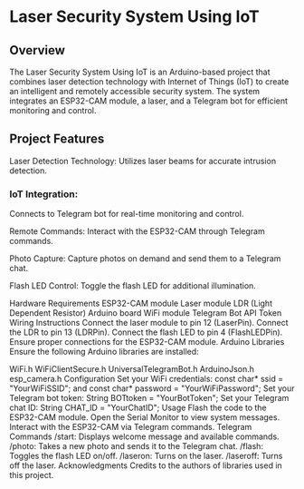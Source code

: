 # Laser Security System Using IoT
## Overview
The Laser Security System Using IoT is an Arduino-based project that combines laser detection technology with Internet of Things (IoT) to create an intelligent and remotely accessible security system. The system integrates an ESP32-CAM module, a laser, and a Telegram bot for efficient monitoring and control.

## Project Features
Laser Detection Technology: Utilizes laser beams for accurate intrusion detection.

### IoT Integration: 
Connects to Telegram bot for real-time monitoring and control.

Remote Commands: Interact with the ESP32-CAM through Telegram commands.

Photo Capture: Capture photos on demand and send them to a Telegram chat.

Flash LED Control: Toggle the flash LED for additional illumination.

Hardware Requirements
ESP32-CAM module
Laser module
LDR (Light Dependent Resistor)
Arduino board
WiFi module
Telegram Bot API Token
Wiring Instructions
Connect the laser module to pin 12 (LaserPin).
Connect the LDR to pin 13 (LDRPin).
Connect the flash LED to pin 4 (FlashLEDPin).
Ensure proper connections for the ESP32-CAM module.
Arduino Libraries
Ensure the following Arduino libraries are installed:

WiFi.h
WiFiClientSecure.h
UniversalTelegramBot.h
ArduinoJson.h
esp_camera.h
Configuration
Set your WiFi credentials: const char* ssid = "YourWiFiSSID"; and const char* password = "YourWiFiPassword";
Set your Telegram bot token: String BOTtoken = "YourBotToken";
Set your Telegram chat ID: String CHAT_ID = "YourChatID";
Usage
Flash the code to the ESP32-CAM module.
Open the Serial Monitor to view system messages.
Interact with the ESP32-CAM via Telegram commands.
Telegram Commands
/start: Displays welcome message and available commands.
/photo: Takes a new photo and sends it to the Telegram chat.
/flash: Toggles the flash LED on/off.
/laseron: Turns on the laser.
/laseroff: Turns off the laser.
Acknowledgments
Credits to the authors of libraries used in this project.

